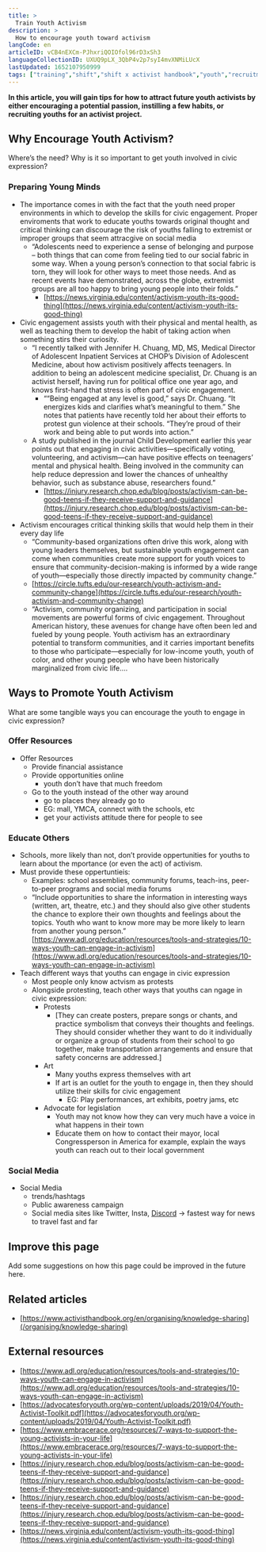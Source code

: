```yaml
---
title: >
  Train Youth Activism
description: >
  How to encourage youth toward activism
langCode: en
articleID: vCB4nEXCm-PJhxriQOIOfol96rD3xSh3
languageCollectionID: UXUQ9pLX_3QbP4v2p7syI4mvXNMiLUcX
lastUpdated: 1652107950999
tags: ["training","shift","shift x activist handbook","youth","recruitment","engagement"]
---
```


**In this article, you will gain tips for how to attract future youth activists by either encouraging a potential passion, instilling a few habits, or recruiting youths for an activist project.**

## Why Encourage Youth Activism?

Where’s the need? Why is it so important to get youth involved in civic expression?

### **Preparing Young Minds**

-   The importance comes in with the fact that the youth need proper environments in which to develop the skills for civic engagement. Proper enviroments that work to educate youths towards original thought and critical thinking can discourage the risk of youths falling to extremist or improper groups that seem attracgive on social media
    -   “Adolescents need to experience a sense of belonging and purpose – both things that can come from feeling tied to our social fabric in some way. When a young person’s connection to that social fabric is torn, they will look for other ways to meet those needs. And as recent events have demonstrated, across the globe, extremist groups are all too happy to bring young people into their folds.”
        -   [https://news.virginia.edu/content/activism-youth-its-good-thing](https://news.virginia.edu/content/activism-youth-its-good-thing)
-   Civic engagement assists youth with their physical and mental health, as well as teaching them to develop the habit of taking action when something stirs their curiosity.
    -   “I recently talked with Jennifer H. Chuang, MD, MS, Medical Director of Adolescent Inpatient Services at CHOP’s Division of Adolescent Medicine, about how activism positively affects teenagers. In addition to being an adolescent medicine specialist, Dr. Chuang is an activist herself, having run for political office one year ago, and knows first-hand that stress is often part of civic engagement.
        -   ““Being engaged at any level is good,” says Dr. Chuang. “It energizes kids and clarifies what’s meaningful to them.” She notes that patients have recently told her about their efforts to protest gun violence at their schools. “They’re proud of their work and being able to put words into action.”
    -   A study published in the journal Child Development earlier this year points out that engaging in civic activities—specifically voting, volunteering, and activism—can have positive effects on teenagers’ mental and physical health. Being involved in the community can help reduce depression and lower the chances of unhealthy behavior, such as substance abuse, researchers found.”
        -   [https://injury.research.chop.edu/blog/posts/activism-can-be-good-teens-if-they-receive-support-and-guidance](https://injury.research.chop.edu/blog/posts/activism-can-be-good-teens-if-they-receive-support-and-guidance)
-   Activism encourages critical thinking skills that would help them in their every day life
    -   “Community-based organizations often drive this work, along with young leaders themselves, but sustainable youth engagement can come when communities create more support for youth voices to ensure that community-decision-making is informed by a wide range of youth—especially those directly impacted by community change.”
    -   [https://circle.tufts.edu/our-research/youth-activism-and-community-change](https://circle.tufts.edu/our-research/youth-activism-and-community-change)
    -   “Activism, community organizing, and participation in social movements are powerful forms of civic engagement. Throughout American history, these avenues for change have often been led and fueled by young people. Youth activism has an extraordinary potential to transform communities, and it carries important benefits to those who participate—especially for low-income youth, youth of color, and other young people who have been historically marginalized from civic life….

## Ways to Promote Youth Activism

What are some tangible ways you can encourage the youth to engage in civic expression?

### **Offer Resources**

-   Offer Resources
    -   Provide financial assistance
    -   Provide opportunities online
        -   youth don’t have that much freedom
    -   Go to the youth instead of the other way around
        -   go to places they already go to
        -   EG: mall, YMCA, connect with the schools, etc
        -   get your activists attitude there for people to see

### **Educate Others**

-   Schools, more likely than not, don’t provide oppertunities for youths to learn about the mportance (or even the act) of activism.
-   Must provide these oppertuntieis:
    -   Examples: school assemblies, community forums, teach-ins, peer-to-peer programs and social media forums
    -   “Include opportunities to share the information in interesting ways (written, art, theatre, etc.) and they should also give other students the chance to explore their own thoughts and feelings about the topics. Youth who want to know more may be more likely to learn from another young person.” [https://www.adl.org/education/resources/tools-and-strategies/10-ways-youth-can-engage-in-activism](https://www.adl.org/education/resources/tools-and-strategies/10-ways-youth-can-engage-in-activism)
-   Teach different ways that youths can engage in civic expression
    -   Most people only know actvism as protests
    -   Alongside protesting, teach other ways that youths can ngage in civic expression:
        -   Protests
            -   \[They can create posters, prepare songs or chants, and practice symbolism that conveys their thoughts and feelings. They should consider whether they want to do it individually or organize a group of students from their school to go together, make transportation arrangements and ensure that safety concerns are addressed.\]
        -   Art
            -   Many youths express themselves with art
            -   If art is an outlet for the youth to engage in, then they should utilize their skills for civic engagement
                -   EG: Play performances, art exhibits, poetry jams, etc
        -   Advocate for legislation
            -   Youth may not know how they can very much have a voice in what happens in their town
            -   Educate them on how to contact their mayor, local Congressperson in America for example, explain the ways youth can reach out to their local government

### **Social Media**

-   Social Media
    -   trends/hashtags
    -   Public awareness campaign
    -   Social media sites like Twitter, Insta, [Discord](/organising/outreach-mobilisation/online-outreach) → fastest way for news to travel fast and far

## Improve this page

Add some suggestions on how this page could be improved in the future here.

## Related articles

-   [https://www.activisthandbook.org/en/organising/knowledge-sharing](/organising/knowledge-sharing)

## External resources

-   [https://www.adl.org/education/resources/tools-and-strategies/10-ways-youth-can-engage-in-activism](https://www.adl.org/education/resources/tools-and-strategies/10-ways-youth-can-engage-in-activism)
-   [https://advocatesforyouth.org/wp-content/uploads/2019/04/Youth-Activist-Toolkit.pdf](https://advocatesforyouth.org/wp-content/uploads/2019/04/Youth-Activist-Toolkit.pdf)
-   [https://www.embracerace.org/resources/7-ways-to-support-the-young-activists-in-your-life](https://www.embracerace.org/resources/7-ways-to-support-the-young-activists-in-your-life)
-   [https://injury.research.chop.edu/blog/posts/activism-can-be-good-teens-if-they-receive-support-and-guidance](https://injury.research.chop.edu/blog/posts/activism-can-be-good-teens-if-they-receive-support-and-guidance)
-   [https://injury.research.chop.edu/blog/posts/activism-can-be-good-teens-if-they-receive-support-and-guidance](https://injury.research.chop.edu/blog/posts/activism-can-be-good-teens-if-they-receive-support-and-guidance)
-   [https://news.virginia.edu/content/activism-youth-its-good-thing](https://news.virginia.edu/content/activism-youth-its-good-thing)